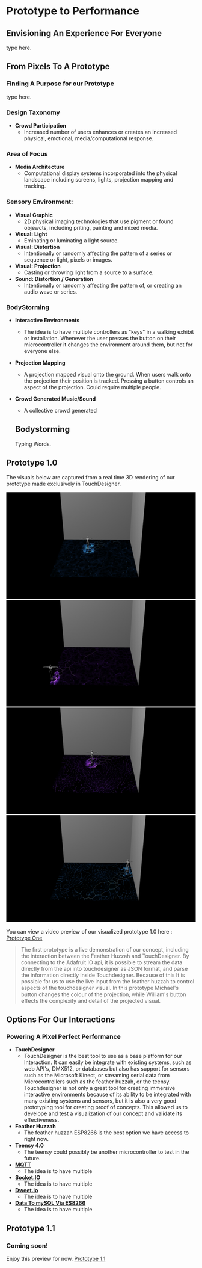 # Prototype to Performance
## Envisioning An Experience For Everyone
 type here.
 
## From Pixels To A Prototype
### Finding A Purpose for our Prototype
 type here.
 
### Design Taxonomy
  * **Crowd Participation**
    * Increased number of users enhances or creates an increased physical, emotional, media/computational response.  
       
### Area of Focus
  * **Media Architecture**
    * Computational display systems incorporated into the physical landscape including screens, lights, projection mapping and tracking.
    
### Sensory Environment:
  * **Visual Graphic**
    * 2D physical imaging technologies that use pigment or found objewcts, including priting, painting and mixed media.  
  * **Visual: Light**
    * Eminating or luminating a light source.
  * **Visual: Distortion**
    * Intentionally or randomly affecting the pattern of a series or sequence or light, pixels or images.  
  * **Visual: Projection**
    * Casting or throwing light from a source to a surface.  
  * **Sound: Distortion / Generation** 
    * Intentionally or randomly affecting the pattern of, or creating an audio wave or series.  
    
### BodyStorming
  * **Interactive Environments**
    * The idea is to have multiple controllers as "keys" in a walking exhibit or installation.  Whenever the user presses the button on their microcontroller it changes the environment around them, but not for everyone else.  
  * **Projection Mapping**
    * A projection mapped visual onto the ground.  When users walk onto the projection their position is tracked.  Pressing a button controls an aspect of the projection.  Could require multiple people.  
  * **Crowd Generated Music/Sound**
    * A collective crowd generated 
    
    ## Bodystorming
    
    Typing Words.
    
## Prototype 1.0

The visuals below are captured from a real time 3D rendering of our prototype made exclusively in TouchDesigner.  

![ImageOne](images/TDMovieOut.0.jpg)
![ImageTwo](images/TDMovieOut.1.jpg)
![ImageThree](images/TDMovieOut.2.jpg)
![ImageFour](images/TDMovieOut.3.jpg)

You can view a video preview of our visualized prototype 1.0 here : [Prototype One](https://www.youtube.com/watch?v=RlnMgWQJlpA&feature=youtu.be)

> The first prototype is a live demonstration of our concept, including the interaction between the Feather Huzzah and TouchDesigner.  By connecting to the Adafruit IO api, it is possible to stream the data directly from the api into touchdesigner as JSON format, and parse the information directly inside Touchdesigner.  Because of this It is possible for us to use the live input from the feather huzzah to control aspects of the touchdesigner visual.  In this prototype Michael's button changes the colour of the projection, while William's button effects the complexity and detail of the projected visual.    

## Options For Our Interactions
### Powering A Pixel Perfect Performance 
* **TouchDesigner**
    * TouchDesigner is the best tool to use as a base platform for our Interaction.  It can easily be integrate with existing systems, such as web API's, DMX512, or databases but also has support for sensors such as the Microsoft Kinect, or streaming serial data from Microcontrollers such as the feather huzzah, or the teensy.  Touchdesigner is not only a great tool for creating immersive interactive environments because of its ability to be integrated with many existing systems and sensors, but it is also a very good prototyping tool for creating proof of concepts.  This allowed us to develope and test a visualization of our concept and validate its effectiveness.  
* **Feather Huzzah**
    * The feather huzzah ESP8266 is the best option we have access to right now.  
* **Teensy 4.0**
    * The teensy could possibly be another microcontroller to test in the future.  
* **[MQTT](https://mqtt.org/)**
    * The idea is to have multiple
* **[Socket.IO](https://socket.io/)**
    * The idea is to have multiple
* **[Dweet.io](https://mqtt.org/)**
    * The idea is to have multiple
* **[Data To mySQL Via ES8266](https://theiotprojects.com/insert-data-into-mysql-database-with-esp8266/)**
    * The idea is to have multiple


## Prototype 1.1
### Coming soon!
Enjoy this preview for now.  [Prototype 1.1](https://www.youtube.com/watch?v=__j6FiRErwo&feature=youtu.be)
